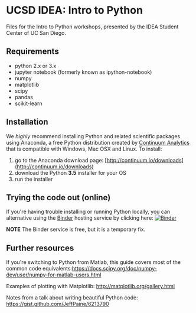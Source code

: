 # UCSD IDEA: Intro to Python
Files for the Intro to Python workshops, presented by the IDEA Student Center of UC San Diego.

## Requirements
- python 2.x or 3.x
- jupyter notebook (formerly known as ipython-notebook)
- numpy
- matplotlib
- scipy
- pandas
- scikit-learn

## Installation
We *highly* recommend installing Python and related scientific packages using Anaconda, a free Python distribution created by [Continuum Analytics](http://continuum.io/) that is compatible with Windows, Mac OSX and Linux. To install:

1. go to the Anaconda download page: [http://continuum.io/downloads](http://continuum.io/downloads)
2. download the Python **3.5** installer for your OS
3. run the installer


## Trying the code out (online)
If you're having trouble installing or running Python locally, you can alternative using the [Binder](http://mybinder.org/) hosting service by clicking here: [![Binder](http://mybinder.org/badge.svg)](http://mybinder.org/repo/ucsdidea/intro_to_python)

**NOTE** The Binder service is free, but it is a temporary fix.


## Further resources
If you're switching to Python from Matlab, this guide covers most of the common code equivalents:https://docs.scipy.org/doc/numpy-dev/user/numpy-for-matlab-users.html 

Examples of plotting with Matplotlib: http://matplotlib.org/gallery.html

Notes from a talk about writing beautiful Python code: https://gist.github.com/JeffPaine/6213790
